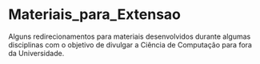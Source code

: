 # Materiais_para_Extensao
Alguns redirecionamentos para materiais desenvolvidos durante algumas disciplinas com o objetivo de divulgar a Ciência de Computação para fora da Universidade.
